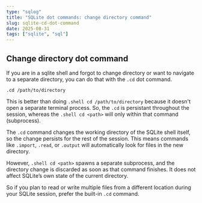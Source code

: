 ```yaml
---
type: "sqlog"
title: "SQLite dot commands: change directory command"
slug: sqlite-cd-dot-command
date: 2025-08-31
tags: ["sqlite", "sql"]
---
```


## Change directory dot command

If you are in a sqlite shell and forgot to change directory or want to navigate to a separate directory, you can do that with the `.cd` dot command.

```sqlite
.cd /path/to/directory
```

This is better than doing `.shell cd /path/to/directory` because it doesn't open a separate terminal process. So, the `.cd` is persistant throughout the session, whereas the `.shell cd <path>` will only within that command (subprocess).

The `.cd` command changes the working directory of the SQLite shell itself, so the change persists for the rest of the session. This means commands like `.import`, `.read`, or `.output` will automatically look for files in the new directory.

However, `.shell cd <path>` spawns a separate subprocess, and the directory change is discarded as soon as that command finishes. It does not affect SQLite’s own state of the current directory.

So if you plan to read or write multiple files from a different location during your SQLite session, prefer the built-in `.cd` command.


